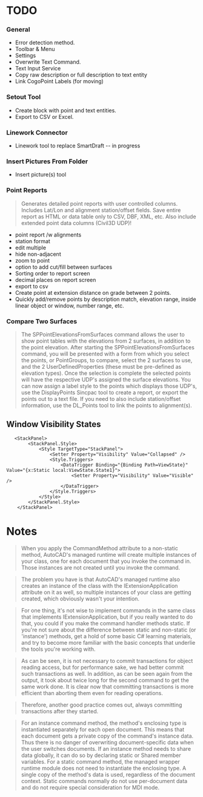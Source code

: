 # TODO

### General
* Error detection method.
* Toolbar & Menu
* Settings
* Overwrite Text Command.
* Text Input Service
* Copy raw description or full description to text entity
* Link CogoPoint Labels (for moving)

### Setout Tool
* Create block with point and text entities.
* Export to CSV or Excel.

### Linework Connector
* Linework tool to replace SmartDraft -- in progress

### Insert Pictures From Folder
* Insert picture(s) tool

### Point Reports
> Generates detailed point reports with user controlled columns.  Includes Lat/Lon and alignment station/offset fields. 
Save entire report as HTML or data table only to CSV, DBF, XML, etc.  Also include extended point data columns (Civil3D UDP)!
* point report /w alignments
* station format
* edit multiple
* hide non-adjacent
* zoom to point
* option to add cut/fill between surfaces
* Sorting order to report screen
* decimal places on report screen
* export to csv
* Create point at extension distance on grade between 2 points.
* Quickly add/remove points by description match, elevation range, inside linear object or window, number range, etc.

### Compare Two Surfaces
> The SPPointElevationsFromSurfaces command allows the user to show point tables with the elevations from 2 surfaces, in addition to the point elevation.
After starting the SPPointElevationsFromSurfaces command, you will be presented with a form from which you select the points, or PointGroups, to compare,
select the 2 surfaces to use, and the 2 UserDefinedProperties (these must be pre-defined as elevation types).
Once the selection is complete the selected points will have the respective UDP's assigned the surface elevations. You can now assign a label style to
the points which displays those UDP's, use the DisplayPoints Sincpac tool to create a report, or export the points out to a text file. If you need to
also include station/offset information, use the DL_Points tool to link the points to alignment(s).


## Window Visibility States

```
   <StackPanel>
        <StackPanel.Style>
            <Style TargetType="StackPanel">
                <Setter Property="Visibility" Value="Collapsed" />
                <Style.Triggers>
                    <DataTrigger Binding="{Binding Path=ViewState}" Value="{x:Static local:ViewState.State1}">
                        <Setter Property="Visibility" Value="Visible" />
                    </DataTrigger>
                </Style.Triggers>
            </Style>
        </StackPanel.Style>
    </StackPanel>
```
# Notes

> When you apply the CommandMethod attribute to a non-static method, AutoCAD's
managed runtime will create multiple instances of your class, one for each
document that you invoke the command in. Those instances are not created until
you invoke the command.

> The problem you have is that AutoCAD's managed runtime also creates an instance
of the class with the IExtensionApplication attribute on it as well, so multiple
instances of your class are getting created, which obviously wasn't your
intention.

> For one thing, it's not wise to implement commands in the same class that
implements IExtensionApplication, but if you really wanted to do that, you could
if you make the command handler methods static. If you're not sure about the
difference between static and non-static (or 'instance') methods, get a hold of
some basic C# learning materials, and try to become more familiar with the basic
concepts that underlie the tools you're working with.

> As can be seen, it is not necessary to commit transactions for object reading access, 
but for performance sake, we had better commit such transactions as well. In addition, 
as can be seen again from the output, it took about twice long for the second command 
to get the same work done. It is clear now that committing transactions is more efficient 
than aborting them even for reading operations.

> Therefore, another good practice comes out, always committing transactions after they started.

> For an instance command method, the method's enclosing type is instantiated separately for each open document. 
> This means that each document gets a private copy of the command's instance data. Thus there is no danger 
> of overwriting document-specific data when the user switches documents. If an instance method needs to share 
> data globally, it can do so by declaring static or Shared member variables. For a static command method, 
> the managed wrapper runtime module does not need to instantiate the enclosing type.
> A single copy of the method's data is used, regardless of the document context. Static commands normally do 
> not use per-document data and do not require special consideration for MDI mode.